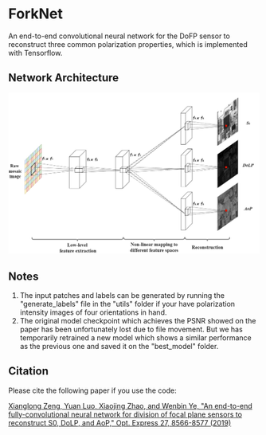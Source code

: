 # ForkNet
An end-to-end convolutional neural network for the DoFP sensor to reconstruct three common polarization properties, which is implemented with Tensorflow.

## Network Architecture
![ForkNet](https://github.com/AGroupofProbiotocs/ForkNet/blob/master/ForkNet.jpg)  

## Notes
1. The input patches and labels can be generated by running the "generate_labels" file in the "utils" folder if your have polarization intensity images of four orientations in hand. 
2. The original model checkpoint which achieves the PSNR showed on the paper has been unfortunately lost due to file movement. But we has temporarily retrained a new model which shows a similar performance as the previous one and saved it on the "best_model" folder. 

## Citation
Please cite the following paper if you use the code:

[Xianglong Zeng, Yuan Luo, Xiaojing Zhao, and Wenbin Ye, "An end-to-end fully-convolutional neural network for division of focal plane sensors to reconstruct S0, DoLP, and AoP," Opt. Express 27, 8566-8577 (2019)](https://www.osapublishing.org/oe/abstract.cfm?uri=oe-27-6-8566)

